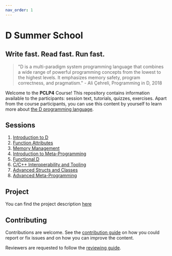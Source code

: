 ```yaml
---
nav_order: 1
---
```

# D Summer School

## Write fast. Read fast. Run fast.

> "D is a multi-paradigm system programming language that combines a wide range of powerful programming concepts from the lowest to the highest levels.
> It emphasizes memory safety, program correctness, and pragmatism." - Ali Çehreli, Programming in D, 2018

Welcome to the **PCLP4** Course!
This repository contains information available to the participants: session text, tutorials, quizzes, exercises.
Apart from the course participants, you can use this content by yourself to learn more about [the D programming language](https://dlang.org/).

## Sessions

1. [Introduction to D](./intro/intro.md)
1. [Function Attributes](./d-attributes/fattr.md)
1. [Memory Management](./mem-management/intro-to-mem.md)
1. [Introduction to Meta-Programming](./meta-intro/intro-to-meta.md)
1. [Functional D](./ranges/ranges.md)
1. [C/C++ Interoperability and Tooling](./c_cpp_interop/intro.md)
1. [Advanced Structs and Classes](./structs-classes/asc.md)
1. [Advanced Meta-Programming](./advanced-meta/advanced-meta.md)

## Project

You can find the project description [here](./assignment/description.md)

## Contributing

Contributions are welcome.
See the [contribution guide](./CONTRIBUTING.md) on how you could report or fix issues and on how you can improve the content.

Reviewers are requested to follow the [reviewing guide](./REVIEWING.md).
